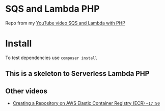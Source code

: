 # SQS and Lambda PHP
Repo from my [YouTube video SQS and Lambda with PHP](https://www.youtube.com/watch?v=kl6Aghe71mY)

# Install
To test dependencies use ```composer install```

## This is a skeleton to Serverless Lambda PHP

## Other videos

- [Creating a Repository on AWS Elastic Container Registry (ECR) `~17:50`](https://youtu.be/QsgUaMlsnEc?t=1071)
